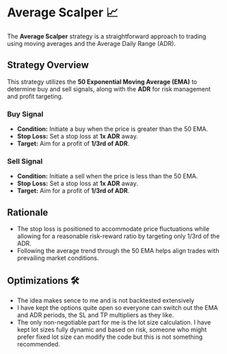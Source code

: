 # Average Scalper 📈

The **Average Scalper** strategy is a straightforward approach to trading using moving averages and the Average Daily Range (ADR).

## Strategy Overview

This strategy utilizes the **50 Exponential Moving Average (EMA)** to determine buy and sell signals, along with the **ADR** for risk management and profit targeting.

### Buy Signal 

- **Condition:** Initiate a buy when the price is greater than the 50 EMA.
- **Stop Loss:** Set a stop loss at **1x ADR** away.
- **Target:** Aim for a profit of **1/3rd of ADR**.

### Sell Signal

- **Condition:** Initiate a sell when the price is less than the 50 EMA.
- **Stop Loss:** Set a stop loss at **1x ADR** away.
- **Target:** Aim for a profit of **1/3rd of ADR**.

## Rationale

- The stop loss is positioned to accommodate price fluctuations while allowing for a reasonable risk-reward ratio by targeting only 1/3rd of the ADR.
- Following the average trend through the 50 EMA helps align trades with prevailing market conditions.

## Optimizations 🛠

- The idea makes sence to me and is not backtested extensively
- I have kept the options quite open so everyone can switch out the EMA and ADR periods, the SL and TP multipliers as they like.
- The only non-negotiable part for me is the lot size calculation. I have kept lot sizes fully dynamic and based on risk, someone who might prefer fixed lot size can modify the code but this is not something recommended.


